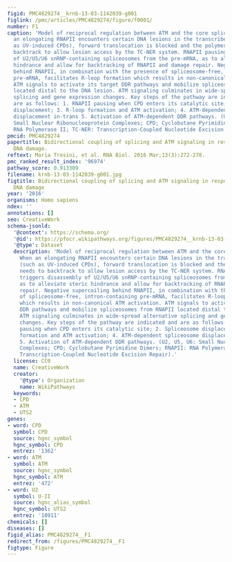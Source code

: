 ```yaml
---
figid: PMC4829274__krnb-13-03-1142039-g001
figlink: /pmc/articles/PMC4829274/figure/f0001/
number: F1
caption: 'Model of reciprocal regulation between ATM and the core spliceosome When
  an elongating RNAPII encounters certain DNA lesions in the transcribed strand (such
  as UV-induced CPDs), forward translocation is blocked and the polymerase needs to
  backtrack to allow lesion access by the TC-NER system. RNAPII pausing triggers disassembly
  of U2/U5/U6 snRNP-containing spliceosomes from the pre-mRNA, as to alleviate steric
  hindrance and allow for backtracking of RNAPII and damage repair. Negative supercoiling
  behind RNAPII, in combination with the presence of spliceosome-free, intron-containing
  pre-mRNA, facilitates R-loop formation which results in non-canonical ATM activation.
  ATM signals to activate its target DDR pathways and mobilize spliceosomes from RNAPII
  located distal to the DNA lesion. ATM signaling culminates in wide-spread alternative
  splicing and gene expression changes. Key steps of the pathway are indicated and
  are as follows: 1. RNAPII pausing when CPD enters its catalytic site; 2. Spliceosome
  displacement; 3. R-loop formation and ATM activation; 4. ATM-dependent spliceosome
  displacement in-trans 5. Activation of ATM-dependent DDR pathways. (U2, U5, U6:
  Small Nuclear Ribonucleoprotein Complexes; CPD; Cyclobutane Pyrimidine Dimers; RNAPII:
  RNA Polymerase II; TC-NER: Transcription-Coupled Nucleotide Excision Repair).'
pmcid: PMC4829274
papertitle: Bidirectional coupling of splicing and ATM signaling in response to transcription-blocking
  DNA damage.
reftext: Maria Tresini, et al. RNA Biol. 2016 Mar;13(3):272-278.
pmc_ranked_result_index: '96974'
pathway_score: 0.913309
filename: krnb-13-03-1142039-g001.jpg
figtitle: Bidirectional coupling of splicing and ATM signaling in response to transcription-blocking
  DNA damage
year: '2016'
organisms: Homo sapiens
ndex: ''
annotations: []
seo: CreativeWork
schema-jsonld:
  '@context': https://schema.org/
  '@id': https://pfocr.wikipathways.org/figures/PMC4829274__krnb-13-03-1142039-g001.html
  '@type': Dataset
  description: 'Model of reciprocal regulation between ATM and the core spliceosome
    When an elongating RNAPII encounters certain DNA lesions in the transcribed strand
    (such as UV-induced CPDs), forward translocation is blocked and the polymerase
    needs to backtrack to allow lesion access by the TC-NER system. RNAPII pausing
    triggers disassembly of U2/U5/U6 snRNP-containing spliceosomes from the pre-mRNA,
    as to alleviate steric hindrance and allow for backtracking of RNAPII and damage
    repair. Negative supercoiling behind RNAPII, in combination with the presence
    of spliceosome-free, intron-containing pre-mRNA, facilitates R-loop formation
    which results in non-canonical ATM activation. ATM signals to activate its target
    DDR pathways and mobilize spliceosomes from RNAPII located distal to the DNA lesion.
    ATM signaling culminates in wide-spread alternative splicing and gene expression
    changes. Key steps of the pathway are indicated and are as follows: 1. RNAPII
    pausing when CPD enters its catalytic site; 2. Spliceosome displacement; 3. R-loop
    formation and ATM activation; 4. ATM-dependent spliceosome displacement in-trans
    5. Activation of ATM-dependent DDR pathways. (U2, U5, U6: Small Nuclear Ribonucleoprotein
    Complexes; CPD; Cyclobutane Pyrimidine Dimers; RNAPII: RNA Polymerase II; TC-NER:
    Transcription-Coupled Nucleotide Excision Repair).'
  license: CC0
  name: CreativeWork
  creator:
    '@type': Organization
    name: WikiPathways
  keywords:
  - CPD
  - ATM
  - UTS2
genes:
- word: CPD
  symbol: CPD
  source: hgnc_symbol
  hgnc_symbol: CPD
  entrez: '1362'
- word: ATM
  symbol: ATM
  source: hgnc_symbol
  hgnc_symbol: ATM
  entrez: '472'
- word: U2
  symbol: U-II
  source: hgnc_alias_symbol
  hgnc_symbol: UTS2
  entrez: '10911'
chemicals: []
diseases: []
figid_alias: PMC4829274__F1
redirect_from: /figures/PMC4829274__F1
figtype: Figure
---
```

